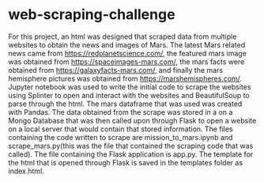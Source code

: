 # web-scraping-challenge

For this project, an html was designed that scraped data from multiple websites to obtain the news and images of Mars. The latest Mars related news came from https://redplanetscience.com/, the featured mars image was obtained from https://spaceimages-mars.com/, the mars facts were obtained from https://galaxyfacts-mars.com/, and finally the mars hemisphere pictures was obtained from https://marshemispheres.com/. Jupyter notebook was used to write the initial code to scrape the websites using Splinter to open and interact with the websites and BeautifulSoup to parse through the html. The mars dataframe that was used was created with Pandas. The data obtained from the scrape was stored in a  on a Mongo Database that was then called upon through Flask to open a website on a local server that would contain that stored information. The files containing the code written to scrape are mission_to_mars.ipynb and scrape_mars.py(this was the file that contained the scraping code that was called). The file containing the Flask application is app.py. The template for the html that is opened through Flask is saved in the templates folder as index.html.
